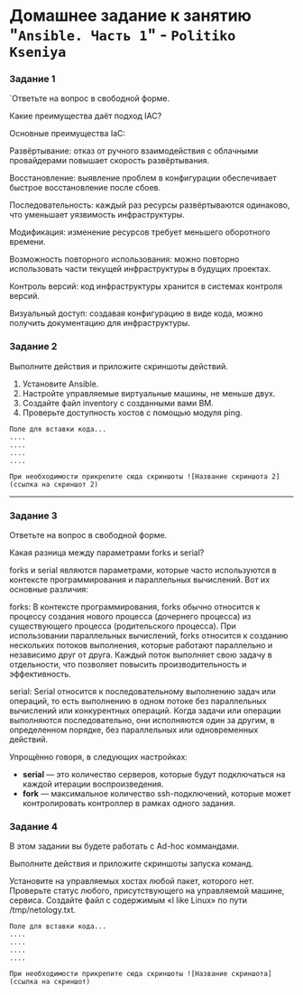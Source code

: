 # Домашнее задание к занятию "`Ansible. Часть 1`" - `Politiko Kseniya`

### Задание 1

`Ответьте на вопрос в свободной форме.

Какие преимущества даёт подход IAC?

Основные преимущества IaC:

Развёртывание: отказ от ручного взаимодействия с облачными провайдерами повышает скорость развёртывания.

Восстановление: выявление проблем в конфигурации обеспечивает быстрое восстановление после сбоев.

Последовательность: каждый раз ресурсы развёртываются одинаково, что уменьшает уязвимость инфраструктуры.

Модификация: изменение ресурсов требует меньшего оборотного времени.

Возможность повторного использования: можно повторно использовать части текущей инфраструктуры в будущих проектах.

Контроль версий: код инфраструктуры хранится в системах контроля версий.

Визуальный доступ: создавая конфигурацию в виде кода, можно получить документацию для инфраструктуры.




### Задание 2

Выполните действия и приложите скриншоты действий.

1. Установите Ansible.
2. Настройте управляемые виртуальные машины, не меньше двух.
3. Создайте файл inventory с созданными вами ВМ.
4. Проверьте доступность хостов с помощью модуля ping.

```
Поле для вставки кода...
....
....
....
....
```

`При необходимости прикрепитe сюда скриншоты
![Название скриншота 2](ссылка на скриншот 2)`


---

### Задание 3

Ответьте на вопрос в свободной форме.

Какая разница между параметрами forks и serial?

forks и serial являются параметрами, которые часто используются в контексте программирования и параллельных вычислений. Вот их основные различия:

forks: В контексте программирования, forks обычно относится к процессу создания нового процесса (дочернего процесса) из существующего процесса (родительского процесса). При использовании параллельных вычислений, forks относится к созданию нескольких потоков выполнения, которые работают параллельно и независимо друг от друга. Каждый поток выполняет свою задачу в отдельности, что позволяет повысить производительность и эффективность.

serial: Serial относится к последовательному выполнению задач или операций, то есть выполнению в одном потоке без параллельных вычислений или конкурентных операций. Когда задачи или операции выполняются последовательно, они исполняются один за другим, в определенном порядке, без параллельных или одновременных действий.

Упрощённо говоря, в следующих настройках:
* **serial** — это количество серверов, которые будут подключаться на каждой итерации воспроизведения.
* **fork** — максимальное количество ssh-подключений, которые может контролировать контроллер в рамках одного задания.


### Задание 4

В этом задании вы будете работать с Ad-hoc коммандами.

Выполните действия и приложите скриншоты запуска команд.

Установите на управляемых хостах любой пакет, которого нет.
Проверьте статус любого, присутствующего на управляемой машине, сервиса.
Создайте файл с содержимым «I like Linux» по пути /tmp/netology.txt.

```
Поле для вставки кода...
....
....
....
....
```

`При необходимости прикрепитe сюда скриншоты
![Название скриншота](ссылка на скриншот)`
